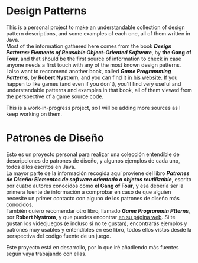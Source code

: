 Design Patterns
===============

This is a personal project to make an understandable collection of design pattern descriptions, and some examples of each one, all of them written in Java.  
Most of the information gathered here comes from the book **_Design Patterns: Elements of Reusable Object-Oriented Software_**, by **the Gang of Four**, and that should be the first source of information to check in case anyone needs a first touch with any of the most known design patterns.  
I also want to reccomend another book, called **_Game Programming Patterns_**, by **Robert Nystrom**, and you can find it [in his website](http://gameprogrammingpatterns.com/ "Game Programming Patterns - Robert Nystrom"). If you happen to like games (and even if you don't), you'll find very useful and understandable patterns and examples in that book, all of them viewed from the perspective of a game source code.  

This is a work-in-progress project, so I will be adding more sources as I keep working on them.

Patrones de Diseño
==================

Esto es un proyecto personal para realizar una colección entendible de descripciones de patrones de diseño, y algunos ejemplos de cada uno, todos ellos escritos en Java.  
La mayor parte de la información recogida aquí proviene del libro **_Patrones de Diseño: Elementos de software orientado a objetos reutilizable_**, escrito por cuatro autores conocidos como **el Gang of Four**, y esa debería ser la primera fuente de información a comprobar en caso de que alguien necesite un primer contacto con alguno de los patrones de diseño más conocidos.  
También quiero recomendar otro libro, llamado **_Game Programmin Ptterns_**, por **Robert Nystrom**, y que puedes encontrar [en su página web](http://gameprogrammingpatterns.com/ "Game Programming Patterns - Robert Nystrom"). Si te gustan los videojuegos (e incluso si no te gustan), encontrarás ejemplos y patrones muy usables y entendibles en ese libro, todos ellos vistos desde la perspectiva del codigo fuente de un juego.  

Este proyecto está en desarrollo, por lo que iré añadiendo más fuentes según vaya trabajando con ellas.
